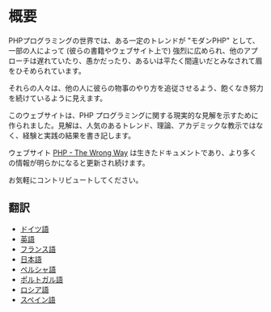 # 概要 #

PHPプログラミングの世界では、ある一定のトレンドが "モダンPHP" として、一部の人によって (彼らの書籍やウェブサイト上で) 強烈に広められ、他のアプローチは遅れていたり、愚かだったり、あるいは平たく間違いだとみなされて眉をひそめられています。

それらの人々は、他の人に彼らの物事のやり方を追従させるよう、飽くなき努力を続けているように見えます。

このウェブサイトは、PHP プログラミングに関する現実的な見解を示すために作られました。見解は、人気のあるトレンド、理論、アカデミックな教示ではなく、経験と実践の結果を書き記します。

ウェブサイト [PHP - The Wrong Way](http://www.phpthewrongway.com/) は生きたドキュメントであり、より多くの情報が明らかになると更新され続けます。

お気軽にコントリビュートしてください。

## 翻訳 ##

* [ドイツ語](http://www.phpthewrongway.com/da/)
* [英語](http://www.phpthewrongway.com/)
* [フランス語](http://www.phpthewrongway.com/fr/)
* [日本語](http://www.phpthewrongway.com/ja/)
* [ペルシャ語](http://www.phpthewrongway.com/fa/)
* [ポルトガル語](http://www.phpthewrongway.com/pt_br/)
* [ロシア語](http://www.phpthewrongway.com/ru/)
* [スペイン語](http://www.phpthewrongway.com/es/)
